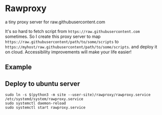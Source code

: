 # Rawproxy

a tiny proxy server for raw.githubusercontent.com

It's so hard to fetch script from `https://raw.githubusercontent.com` sometimes.
So I create this proxy server to map `https://raw.githubusercontent/path/to/some/scripts` to `https://myhost/raw.githubusercontent/path/to/some/scripts`.
and deploy it on cloud. Accessibility improvements will make your life easier!

## Example



## Deploy to ubuntu server

```commandline
sudo ln -s $(python3 -m site --user-site)/rawproxy/rawproxy.service /etc/systemd/system/rawproxy.service
sudo systemctl daemon-reload
sudo systemctl start rawproxy.service
```
